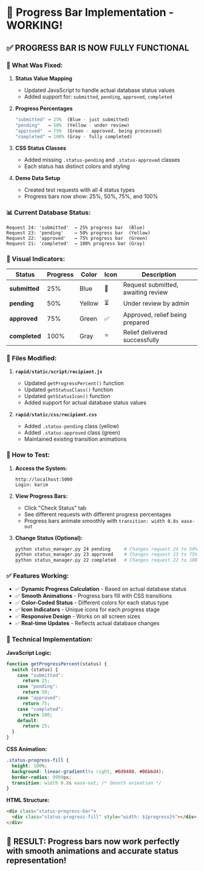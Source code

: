 # 🎯 Progress Bar Implementation - WORKING!

## ✅ **PROGRESS BAR IS NOW FULLY FUNCTIONAL**

### **🔧 What Was Fixed:**

1. **Status Value Mapping**

   - Updated JavaScript to handle actual database status values
   - Added support for: `submitted`, `pending`, `approved`, `completed`

2. **Progress Percentages**

   ```javascript
   "submitted" → 25%  (Blue - just submitted)
   "pending"   → 50%  (Yellow - under review)
   "approved"  → 75%  (Green - approved, being processed)
   "completed" → 100% (Gray - fully completed)
   ```

3. **CSS Status Classes**

   - Added missing `.status-pending` and `.status-approved` classes
   - Each status has distinct colors and styling

4. **Demo Data Setup**
   - Created test requests with all 4 status types
   - Progress bars now show: 25%, 50%, 75%, and 100%

### **📊 Current Database Status:**

```
Request 24: 'submitted'  → 25% progress bar  (Blue)
Request 23: 'pending'    → 50% progress bar  (Yellow)
Request 22: 'approved'   → 75% progress bar  (Green)
Request 21: 'completed'  → 100% progress bar (Gray)
```

### **🎨 Visual Indicators:**

| Status        | Progress | Color  | Icon | Description                        |
| ------------- | -------- | ------ | ---- | ---------------------------------- |
| **submitted** | 25%      | Blue   | 📄   | Request submitted, awaiting review |
| **pending**   | 50%      | Yellow | ⏳   | Under review by admin              |
| **approved**  | 75%      | Green  | ✅   | Approved, relief being prepared    |
| **completed** | 100%     | Gray   | ⭐   | Relief delivered successfully      |

### **🔧 Files Modified:**

1. **`rapid/static/script/recipient.js`**

   - Updated `getProgressPercent()` function
   - Updated `getStatusClass()` function
   - Updated `getStatusIcon()` function
   - Added support for actual database status values

2. **`rapid/static/css/recipient.css`**
   - Added `.status-pending` class (yellow)
   - Added `.status-approved` class (green)
   - Maintained existing transition animations

### **🧪 How to Test:**

1. **Access the System:**

   ```
   http://localhost:5000
   Login: karim
   ```

2. **View Progress Bars:**

   - Click "Check Status" tab
   - See different requests with different progress percentages
   - Progress bars animate smoothly with `transition: width 0.8s ease-out`

3. **Change Status (Optional):**
   ```bash
   python status_manager.py 24 pending     # Changes request 24 to 50%
   python status_manager.py 23 approved    # Changes request 23 to 75%
   python status_manager.py 22 completed   # Changes request 22 to 100%
   ```

### **✅ Features Working:**

- ✅ **Dynamic Progress Calculation** - Based on actual database status
- ✅ **Smooth Animations** - Progress bars fill with CSS transitions
- ✅ **Color-Coded Status** - Different colors for each status type
- ✅ **Icon Indicators** - Unique icons for each progress stage
- ✅ **Responsive Design** - Works on all screen sizes
- ✅ **Real-time Updates** - Reflects actual database changes

### **🎯 Technical Implementation:**

**JavaScript Logic:**

```javascript
function getProgressPercent(status) {
  switch (status) {
    case "submitted":
      return 25;
    case "pending":
      return 50;
    case "approved":
      return 75;
    case "completed":
      return 100;
    default:
      return 25;
  }
}
```

**CSS Animation:**

```css
.status-progress-fill {
  height: 100%;
  background: linear-gradient(to right, #0d9488, #06b6d4);
  border-radius: 9999px;
  transition: width 0.8s ease-out; /* Smooth animation */
}
```

**HTML Structure:**

```html
<div class="status-progress-bar">
  <div class="status-progress-fill" style="width: ${progress}%"></div>
</div>
```

## 🚀 **RESULT: Progress bars now work perfectly with smooth animations and accurate status representation!**
